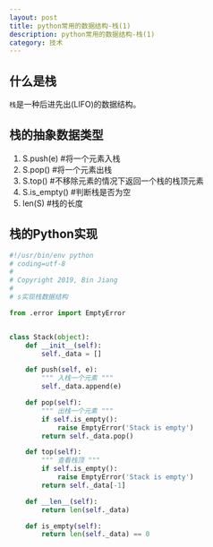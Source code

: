 ```yaml
---
layout: post
title: python常用的数据结构-栈(1)
description: python常用的数据结构-栈(1)
category: 技术
---
```


## 什么是栈
`栈`是一种后进先出(LIFO)的数据结构。

## 栈的抽象数据类型

1. S.push(e)  #将一个元素入栈
2. S.pop()   #将一个元素出栈
3. S.top()     #不移除元素的情况下返回一个栈的栈顶元素
4. S.is_empty() #判断栈是否为空
5. len(S)       #栈的长度

## 栈的Python实现
```python
#!/usr/bin/env python
# coding=utf-8
#
# Copyright 2019, Bin Jiang
#
# s实现栈数据结构

from .error import EmptyError


class Stack(object):
	def __init__(self):
		self._data = []

	def push(self, e):
		""" 入栈一个元素 """
		self._data.append(e)

	def pop(self):
		""" 出栈一个元素 """
		if self.is_empty():
			raise EmptyError('Stack is empty')
		return self._data.pop()

	def top(self):
		""" 查看栈顶 """
		if self.is_empty():
			raise EmptyError('Stack is empty')
		return self._data[-1]

	def __len__(self):
		return len(self._data)

	def is_empty(self):
		return len(self._data) == 0

```